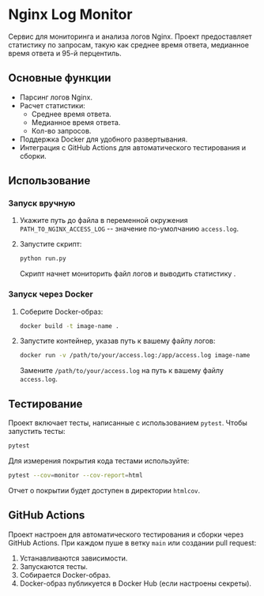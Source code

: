 # Nginx Log Monitor

Сервис для мониторинга и анализа логов Nginx. Проект предоставляет статистику по запросам, такую как среднее время ответа, медианное время ответа и 95-й перцентиль.

## Основные функции

- Парсинг логов Nginx.
- Расчет статистики:
  - Среднее время ответа.
  - Медианное время ответа.
  - Кол-во запросов.
- Поддержка Docker для удобного развертывания.
- Интеграция с GitHub Actions для автоматического тестирования и сборки.

## Использование

### Запуск вручную

1. Укажите путь до файла в переменной окружения ```PATH_TO_NGINX_ACCESS_LOG``` -- значение по-умолчанию ```access.log```.
2. Запустите скрипт:

   ```bash
   python run.py
   ```

   Скрипт начнет мониторить файл логов и выводить статистику .

### Запуск через Docker

1. Соберите Docker-образ:

   ```bash
   docker build -t image-name .
   ```

2. Запустите контейнер, указав путь к вашему файлу логов:

   ```bash
   docker run -v /path/to/your/access.log:/app/access.log image-name
   ```

   Замените `/path/to/your/access.log` на путь к вашему файлу `access.log`.

## Тестирование

Проект включает тесты, написанные с использованием `pytest`. Чтобы запустить тесты:

```bash
pytest
```

Для измерения покрытия кода тестами используйте:

```bash
pytest --cov=monitor --cov-report=html
```

Отчет о покрытии будет доступен в директории `htmlcov`.

## GitHub Actions

Проект настроен для автоматического тестирования и сборки через GitHub Actions. При каждом пуше в ветку `main` или создании pull request:

1. Устанавливаются зависимости.
2. Запускаются тесты.
3. Собирается Docker-образ.
4. Docker-образ публикуется в Docker Hub (если настроены секреты).

